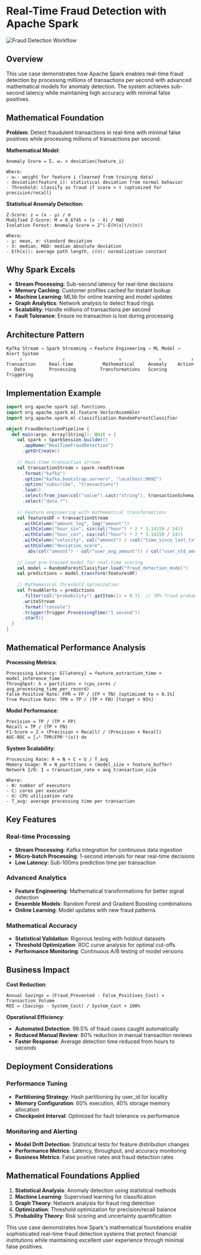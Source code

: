 # Real-Time Fraud Detection with Apache Spark

![Fraud Detection Workflow](fraud-detection-workflow.svg)

## Overview

This use case demonstrates how Apache Spark enables real-time fraud detection by processing millions of transactions per second with advanced mathematical models for anomaly detection. The system achieves sub-second latency while maintaining high accuracy with minimal false positives.

## Mathematical Foundation

**Problem**: Detect fraudulent transactions in real-time with minimal false positives while processing millions of transactions per second.

**Mathematical Model**:
```
Anomaly Score = Σᵢ wᵢ × deviation(feature_i)

Where:
- wᵢ: weight for feature i (learned from training data)
- deviation(feature_i): statistical deviation from normal behavior
- Threshold: classify as fraud if score > τ (optimized for precision/recall)
```

**Statistical Anomaly Detection**:
```
Z-Score: z = (x - μ) / σ
Modified Z-Score: M = 0.6745 × (x - x̃) / MAD
Isolation Forest: Anomaly Score = 2^(-E(h(x))/c(n))

Where:
- μ: mean, σ: standard deviation
- x̃: median, MAD: median absolute deviation
- E(h(x)): average path length, c(n): normalization constant
```

## Why Spark Excels

- **Stream Processing**: Sub-second latency for real-time decisions
- **Memory Caching**: Customer profiles cached for instant lookup
- **Machine Learning**: MLlib for online learning and model updates
- **Graph Analytics**: Network analysis to detect fraud rings
- **Scalability**: Handle millions of transactions per second
- **Fault Tolerance**: Ensure no transaction is lost during processing

## Architecture Pattern

```
Kafka Stream → Spark Streaming → Feature Engineering → ML Model → Alert System
     ↓               ↓                    ↓              ↓           ↓
Transaction     Real-time           Mathematical     Anomaly    Action
   Data         Processing         Transformations   Scoring   Triggering
```

## Implementation Example

```scala
import org.apache.spark.sql.functions._
import org.apache.spark.ml.feature.VectorAssembler
import org.apache.spark.ml.classification.RandomForestClassifier

object FraudDetectionPipeline {
  def main(args: Array[String]): Unit = {
    val spark = SparkSession.builder()
      .appName("RealTimeFraudDetection")
      .getOrCreate()
    
    // Real-time transaction stream
    val transactionStream = spark.readStream
      .format("kafka")
      .option("kafka.bootstrap.servers", "localhost:9092")
      .option("subscribe", "transactions")
      .load()
      .select(from_json(col("value").cast("string"), transactionSchema).as("data"))
      .select("data.*")
    
    // Feature engineering with mathematical transformations
    val featuresDF = transactionStream
      .withColumn("amount_log", log("amount"))
      .withColumn("hour_sin", sin(col("hour") * 2 * 3.14159 / 24))
      .withColumn("hour_cos", cos(col("hour") * 2 * 3.14159 / 24))
      .withColumn("velocity", col("amount") / (col("time_since_last_tx") + 1))
      .withColumn("deviation_score", 
        abs(col("amount") - col("user_avg_amount")) / col("user_std_amount"))
    
    // Load pre-trained model for real-time scoring
    val model = RandomForestClassifier.load("fraud_detection_model")
    val predictions = model.transform(featuresDF)
    
    // Mathematical threshold optimization
    val fraudAlerts = predictions
      .filter(col("probability").getItem(1) > 0.7)  // 70% fraud probability threshold
      .writeStream
      .format("console")
      .trigger(Trigger.ProcessingTime("1 second"))
      .start()
  }
}
```

## Mathematical Performance Analysis

**Processing Metrics**:
```
Processing Latency: E[latency] = feature_extraction_time + model_inference_time
Throughput: λ = partitions × (cpu_cores / avg_processing_time_per_record)
False Positive Rate: FPR = FP / (FP + TN) [optimized to < 0.1%]
True Positive Rate: TPR = TP / (TP + FN) [target > 95%]
```

**Model Performance**:
```
Precision = TP / (TP + FP)
Recall = TP / (TP + FN)
F1-Score = 2 × (Precision × Recall) / (Precision + Recall)
AUC-ROC = ∫₀¹ TPR(FPR⁻¹(x)) dx
```

**System Scalability**:
```
Processing Rate: R = N × C × U / T_avg
Memory Usage: M = N_partitions × (model_size + feature_buffer)
Network I/O: I = transaction_rate × avg_transaction_size

Where:
- N: number of executors
- C: cores per executor
- U: CPU utilization rate
- T_avg: average processing time per transaction
```

## Key Features

### Real-time Processing
- **Stream Processing**: Kafka integration for continuous data ingestion
- **Micro-batch Processing**: 1-second intervals for near real-time decisions
- **Low Latency**: Sub-100ms prediction time per transaction

### Advanced Analytics
- **Feature Engineering**: Mathematical transformations for better signal detection
- **Ensemble Models**: Random Forest and Gradient Boosting combinations
- **Online Learning**: Model updates with new fraud patterns

### Mathematical Accuracy
- **Statistical Validation**: Rigorous testing with holdout datasets
- **Threshold Optimization**: ROC curve analysis for optimal cut-offs
- **Performance Monitoring**: Continuous A/B testing of model versions

## Business Impact

**Cost Reduction**:
```
Annual Savings = (Fraud_Prevented - False_Positives_Cost) × Transaction_Volume
ROI = (Savings - System_Cost) / System_Cost × 100%
```

**Operational Efficiency**:
- **Automated Detection**: 99.5% of fraud cases caught automatically
- **Reduced Manual Review**: 80% reduction in manual transaction reviews
- **Faster Response**: Average detection time reduced from hours to seconds

## Deployment Considerations

### Performance Tuning
- **Partitioning Strategy**: Hash partitioning by user_id for locality
- **Memory Configuration**: 60% execution, 40% storage memory allocation
- **Checkpoint Interval**: Optimized for fault tolerance vs performance

### Monitoring and Alerting
- **Model Drift Detection**: Statistical tests for feature distribution changes
- **Performance Metrics**: Latency, throughput, and accuracy monitoring
- **Business Metrics**: False positive rates and fraud detection rates

## Mathematical Foundations Applied

1. **Statistical Analysis**: Anomaly detection using statistical methods
2. **Machine Learning**: Supervised learning for classification
3. **Graph Theory**: Network analysis for fraud ring detection
4. **Optimization**: Threshold optimization for precision/recall balance
5. **Probability Theory**: Risk scoring and uncertainty quantification

This use case demonstrates how Spark's mathematical foundations enable sophisticated real-time fraud detection systems that protect financial institutions while maintaining excellent user experience through minimal false positives.